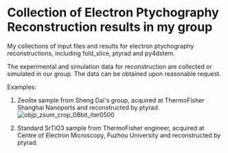 # Collection of Electron Ptychography Reconstruction results in my group
My collections of input files and results for electron ptychography reconstructions, including fold_slice, ptyrad and py4dstem.

The experimental and simulation data for reconstruction are collected or simulated in our group. The data can be obtained upon reasonable request.

Examples:
1. Zeolite sample from Sheng Dai's group, acquired at ThermoFisher Shanghai Nanoports and reconstructed by ptyrad.
![objp_zsum_crop_08bit_iter0500](https://github.com/user-attachments/assets/4b053a66-fe81-4402-aefc-c6961afd52cf)

2. Standard SrTiO3 sample from ThermoFisher engineer, acquired at Centre of Electron Microscopy, Fuzhou University and reconstructed by ptyrad.
